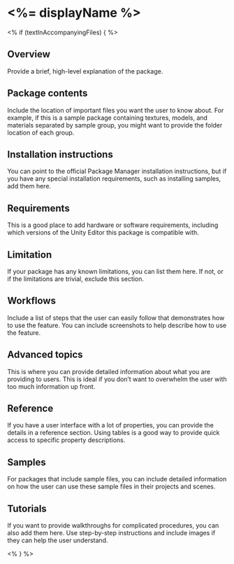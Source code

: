 # <%= displayName %>
<% if (textInAccompanyingFiles) { %>

## Overview

Provide a brief, high-level explanation of the package.

## Package contents

Include the location of important files you want the user to know about. For example, if this is a sample package containing textures, models, and materials separated by sample group, you might want to provide the folder location of each group.

## Installation instructions

You can point to the official Package Manager installation instructions, but if you have any special installation requirements, such as installing samples, add them here.

## Requirements

This is a good place to add hardware or software requirements, including which versions of the Unity Editor this package is compatible with.

## Limitation

If your package has any known limitations, you can list them here. If not, or if the limitations are trivial, exclude this section.

## Workflows

Include a list of steps that the user can easily follow that demonstrates how to use the feature. You can include screenshots to help describe how to use the feature.

## Advanced topics

This is where you can provide detailed information about what you are providing to users. This is ideal if you don’t want to overwhelm the user with too much information up front.

## Reference

If you have a user interface with a lot of properties, you can provide the details in a reference section. Using tables is a good way to provide quick access to specific property descriptions.

## Samples

For packages that include sample files, you can include detailed information on how the user can use these sample files in their projects and scenes.

## Tutorials

If you want to provide walkthroughs for complicated procedures, you can also add them here. Use step-by-step instructions and include images if they can help the user understand.

<% } %>